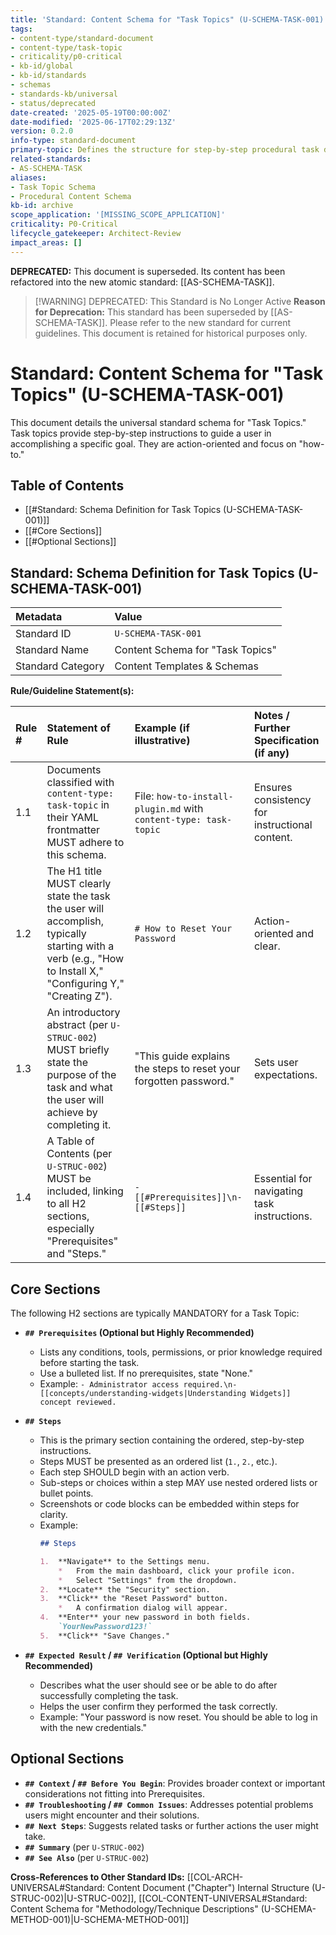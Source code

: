 ```yaml
---
title: 'Standard: Content Schema for "Task Topics" (U-SCHEMA-TASK-001) - DEPRECATED'
tags:
- content-type/standard-document
- content-type/task-topic
- criticality/p0-critical
- kb-id/global
- kb-id/standards
- schemas
- standards-kb/universal
- status/deprecated
date-created: '2025-05-19T00:00:00Z'
date-modified: '2025-06-17T02:29:13Z'
version: 0.2.0
info-type: standard-document
primary-topic: Defines the structure for step-by-step procedural task documents
related-standards:
- AS-SCHEMA-TASK
aliases:
- Task Topic Schema
- Procedural Content Schema
kb-id: archive
scope_application: '[MISSING_SCOPE_APPLICATION]'
criticality: P0-Critical
lifecycle_gatekeeper: Architect-Review
impact_areas: []
---
```

**DEPRECATED:** This document is superseded. Its content has been refactored into the new atomic standard: [[AS-SCHEMA-TASK]].

> [!WARNING] DEPRECATED: This Standard is No Longer Active
> **Reason for Deprecation:** This standard has been superseded by [[AS-SCHEMA-TASK]].
> Please refer to the new standard for current guidelines. This document is retained for historical purposes only.

# Standard: Content Schema for "Task Topics" (U-SCHEMA-TASK-001)

This document details the universal standard schema for "Task Topics." Task topics provide step-by-step instructions to guide a user in accomplishing a specific goal. They are action-oriented and focus on "how-to."

## Table of Contents
- [[#Standard: Schema Definition for Task Topics (U-SCHEMA-TASK-001)]]
- [[#Core Sections]]
- [[#Optional Sections]]

## Standard: Schema Definition for Task Topics (U-SCHEMA-TASK-001)

| Metadata        | Value                                 |
| :-------------- | :------------------------------------ |
| Standard ID     | `U-SCHEMA-TASK-001`                   |
| Standard Name   | Content Schema for "Task Topics"      |
| Standard Category | Content Templates & Schemas           |

**Rule/Guideline Statement(s):**

| Rule # | Statement of Rule                                                                                                                               | Example (if illustrative)                                    | Notes / Further Specification (if any)                                       |
| :----- | :---------------------------------------------------------------------------------------------------------------------------------------------- | :----------------------------------------------------------- | :--------------------------------------------------------------------------- |
| 1.1    | Documents classified with `content-type: task-topic` in their YAML frontmatter MUST adhere to this schema.                                      | File: `how-to-install-plugin.md` with `content-type: task-topic` | Ensures consistency for instructional content.                               |
| 1.2    | The H1 title MUST clearly state the task the user will accomplish, typically starting with a verb (e.g., "How to Install X," "Configuring Y," "Creating Z"). | `# How to Reset Your Password`                               | Action-oriented and clear.                                                   |
| 1.3    | An introductory abstract (per `U-STRUC-002`) MUST briefly state the purpose of the task and what the user will achieve by completing it.        | "This guide explains the steps to reset your forgotten password." | Sets user expectations.                                                      |
| 1.4    | A Table of Contents (per `U-STRUC-002`) MUST be included, linking to all H2 sections, especially "Prerequisites" and "Steps."                  | `- [[#Prerequisites]]\n- [[#Steps]]`                         | Essential for navigating task instructions.                                  |

## Core Sections

The following H2 sections are typically MANDATORY for a Task Topic:

-   **`## Prerequisites` (Optional but Highly Recommended)**
    *   Lists any conditions, tools, permissions, or prior knowledge required before starting the task.
    *   Use a bulleted list. If no prerequisites, state "None."
    *   Example: `- Administrator access required.\n- [[concepts/understanding-widgets|Understanding Widgets]] concept reviewed.`

-   **`## Steps`**
    *   This is the primary section containing the ordered, step-by-step instructions.
    *   Steps MUST be presented as an ordered list (`1.`, `2.`, etc.).
    *   Each step SHOULD begin with an action verb.
    *   Sub-steps or choices within a step MAY use nested ordered lists or bullet points.
    *   Screenshots or code blocks can be embedded within steps for clarity.
    *   Example:
        ```markdown
        ## Steps

        1.  **Navigate** to the Settings menu.
            *   From the main dashboard, click your profile icon.
            *   Select "Settings" from the dropdown.
        2.  **Locate** the "Security" section.
        3.  **Click** the "Reset Password" button.
            *   A confirmation dialog will appear.
        4.  **Enter** your new password in both fields.
            `YourNewPassword123!`
        5.  **Click** "Save Changes."
        ```

-   **`## Expected Result` / `## Verification` (Optional but Highly Recommended)**
    *   Describes what the user should see or be able to do after successfully completing the task.
    *   Helps the user confirm they performed the task correctly.
    *   Example: "Your password is now reset. You should be able to log in with the new credentials."

## Optional Sections

-   **`## Context` / `## Before You Begin`**: Provides broader context or important considerations not fitting into Prerequisites.
-   **`## Troubleshooting` / `## Common Issues`**: Addresses potential problems users might encounter and their solutions.
-   **`## Next Steps`**: Suggests related tasks or further actions the user might take.
-   **`## Summary`** (per `U-STRUC-002`)
-   **`## See Also`** (per `U-STRUC-002`)

**Cross-References to Other Standard IDs:** [[COL-ARCH-UNIVERSAL#Standard: Content Document ("Chapter") Internal Structure (U-STRUC-002)|U-STRUC-002]], [[COL-CONTENT-UNIVERSAL#Standard: Content Schema for "Methodology/Technique Descriptions" (U-SCHEMA-METHOD-001)|U-SCHEMA-METHOD-001]]
